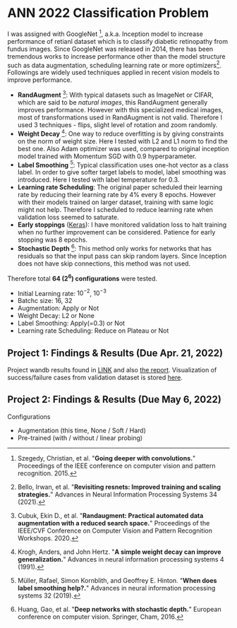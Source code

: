 # ANN 2022 Classification Problem

I was assigned with GoogleNet [^1], a.k.a. Inception model to increase performance of retianl dataset which is to classify diabetic retinopathy from fundus images.
Since GoogleNet was released in 2014, there has been tremendous works to increase performance other than the model structure such as data augmentation, scheduling learning rate or more optimizers[^2]. Followings are widely used techniques applied in recent vision models to improve performance.

+ **RandAugment** [^3]: With typical datasets such as ImageNet or CIFAR, which are said to be _natural images_, this RandAugment generally improves performance. However with this specialized medical images, most of transformations used in RandAugment is not valid. Therefore I used 3 techniques - flips, slight level of rotation and zoom randomly.
+ **Weight Decay** [^4]: One way to reduce overfitting is by giving constraints on the norm of weight size. Here I tested with L2 and L1 norm to find the best one. Also Adam optimizer was used, compared to original inception model trained with Momentum SGD with 0.9 hyperparameter.
+ **Label Smoothing** [^5]: Typical classification uses one-hot vector as a class label. In order to give softer target labels to model, label smoothing was introduced. Here I tested with label temperature for 0.3.
+ **Learning rate Scheduling**: The original paper scheduled their learning rate by reducing their learning rate by 4% every 8 epochs. However with their models trained on larger dataset, training with same logic might not help. Therefore I scheduled to reduce learning rate when validation loss seemed to saturate.
+ **Early stoppings** ([Keras](https://keras.io/api/callbacks/early_stopping/)): I have monitored validation loss to halt training when no further improvement can be considered. Patience for early stopping was 8 epochs.
+ **Stochastic Depth** [^6]: This method only works for networks that has residuals so that the input pass can skip random layers. Since Inception does not have skip connections, this method was not used.

Therefore total **64 ($2^6$) configurations** were tested.
+ Initial Learning rate: $10^{-2}$, $10^{-3}$
+ Batchc size: 16, 32
+ Augmentation: Apply or Not
+ Weight Decay: L2 or None
+ Label Smoothing: Apply(=0.3) or Not
+ Learning rate Scheduling: Reduce on Plateau or Not


## Project 1: Findings & Results (Due Apr. 21, 2022)
Project wandb results found in [LINK](https://wandb.ai/1pha/ann-2022) and also [the report](https://wandb.ai/1pha/ann-2022/reports/ANN-Report-Inception--VmlldzoxODYwMTkz).
Visualization of success/failure cases from validation dataset is stored [here](./analysis.ipynb).

## Project 2: Findings & Results (Due May 6, 2022)
Configurations
+ Augmentation (this time, None / Soft / Hard)
+ Pre-trained (with / without / linear probing)

[^1]: Szegedy, Christian, et al. "**Going deeper with convolutions.**" Proceedings of the IEEE conference on computer vision and pattern recognition. 2015.
[^2]: Bello, Irwan, et al. "**Revisiting resnets: Improved training and scaling strategies.**" Advances in Neural Information Processing Systems 34 (2021).
[^3]: Cubuk, Ekin D., et al. "**Randaugment: Practical automated data augmentation with a reduced search space.**" Proceedings of the IEEE/CVF Conference on Computer Vision and Pattern Recognition Workshops. 2020.
[^4]: Krogh, Anders, and John Hertz. "**A simple weight decay can improve generalization.**" Advances in neural information processing systems 4 (1991).
[^5]: Müller, Rafael, Simon Kornblith, and Geoffrey E. Hinton. "**When does label smoothing help?.**" Advances in neural information processing systems 32 (2019).
[^6]: Huang, Gao, et al. "**Deep networks with stochastic depth.**" European conference on computer vision. Springer, Cham, 2016.
